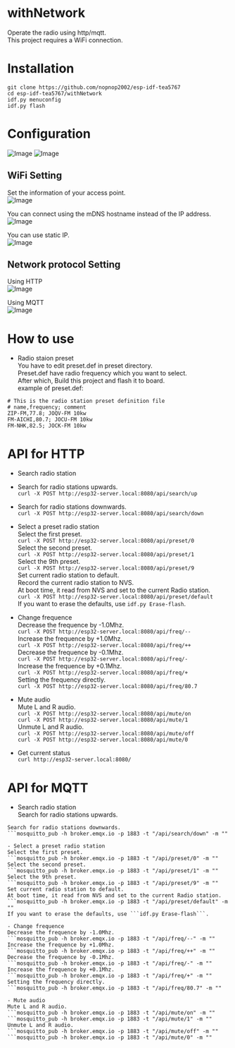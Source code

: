# withNetwork
Operate the radio using http/mqtt.   
This project requires a WiFi connection.   

# Installation
```
git clone https://github.com/nopnop2002/esp-idf-tea5767
cd esp-idf-tea5767/withNetwork
idf.py menuconfig
idf.py flash
```

# Configuration
![Image](https://github.com/user-attachments/assets/f869af69-bb54-4935-887f-61abce648f98)
![Image](https://github.com/user-attachments/assets/430ce51d-2e02-4da1-9d6c-3f5e5c1c0f34)

## WiFi Setting   
Set the information of your access point.   
![Image](https://github.com/user-attachments/assets/76a6c710-1c6c-4417-850e-4c572c8b871f)

You can connect using the mDNS hostname instead of the IP address.   
![Image](https://github.com/user-attachments/assets/02e5c814-bcb3-41a4-b211-5caa014a5b28)

You can use static IP.   
![Image](https://github.com/user-attachments/assets/5395edfd-dcdf-418c-8fdb-54c4bdabddb0)

## Network protocol Setting
Using HTTP   
![Image](https://github.com/user-attachments/assets/b31eeab2-1581-4067-8e3f-84c2b56f711e)

Using MQTT   
![Image](https://github.com/user-attachments/assets/127f99f1-7940-485d-83e8-c673856201d9)

# How to use   
- Radio staion preset   
 You have to edit preset.def in preset directory.   
 Preset.def have radio frequency which you want to select.   
 After which, Build this project and flash it to board.   
 example of preset.def:   
```
# This is the radio station preset definition file
# name,frequency; comment
ZIP-FM,77.8; JOQV-FM 10kw
FM-AICHI,80.7; JOCU-FM 10kw
FM-NHK,82.5; JOCK-FM 10kw
```

# API for HTTP

- Search radio station   
 - Search for radio stations upwards.   
 ```curl -X POST http://esp32-server.local:8080/api/search/up```   
 - Search for radio stations downwards.   
 ```curl -X POST http://esp32-server.local:8080/api/search/down```   

- Select a preset radio station   
 Select the first preset.   
 ```curl -X POST http://esp32-server.local:8080/api/preset/0```   
 Select the second preset.   
 ```curl -X POST http://esp32-server.local:8080/api/preset/1```   
 Select the 9th preset.   
 ```curl -X POST http://esp32-server.local:8080/api/preset/9```   
 Set current radio station to default.   
 Record the current radio station to NVS.   
 At boot time, it read from NVS and set to the current Radio station.   
 ```curl -X POST http://esp32-server.local:8080/api/preset/default```   
 If you want to erase the defaults, use ```idf.py Erase-flash```.   

- Change frequence   
 Decrease the frequence by -1.0Mhz.   
 ```curl -X POST http://esp32-server.local:8080/api/freq/--```   
 Increase the frequence by +1.0Mhz.   
 ```curl -X POST http://esp32-server.local:8080/api/freq/++```   
 Decrease the frequence by -0.1Mhz.   
 ```curl -X POST http://esp32-server.local:8080/api/freq/-```   
 Increase the frequence by +0.1Mhz.   
 ```curl -X POST http://esp32-server.local:8080/api/freq/+```   
 Setting the frequency directly.   
 ```curl -X POST http://esp32-server.local:8080/api/freq/80.7```   

- Mute audio   
 Mute L and R audio.   
 ```curl -X POST http://esp32-server.local:8080/api/mute/on```   
 ```curl -X POST http://esp32-server.local:8080/api/mute/1```   
 Unmute L and R audio.   
 ```curl -X POST http://esp32-server.local:8080/api/mute/off```   
 ```curl -X POST http://esp32-server.local:8080/api/mute/0```   

- Get current status   
 ```curl http://esp32-server.local:8080/```


# API for MQTT

- Search radio station   
 Search for radio stations upwards.   
 ```mosquitto_pub -h broker.emqx.io -p 1883 -t "/api/search/up" -m ""   
 Search for radio stations downwards.   
 ```mosquitto_pub -h broker.emqx.io -p 1883 -t "/api/search/down" -m ""   

- Select a preset radio station   
 Select the first preset.   
 ```mosquitto_pub -h broker.emqx.io -p 1883 -t "/api/preset/0" -m ""   
 Select the second preset.   
 ```mosquitto_pub -h broker.emqx.io -p 1883 -t "/api/preset/1" -m ""   
 Select the 9th preset.
 ```mosquitto_pub -h broker.emqx.io -p 1883 -t "/api/preset/9" -m ""   
 Set current radio station to default.   
 At boot time, it read from NVS and set to the current Radio station.   
 ```mosquitto_pub -h broker.emqx.io -p 1883 -t "/api/preset/default" -m ""   
 If you want to erase the defaults, use ```idf.py Erase-flash```.   

- Change frequence   
 Decrease the frequence by -1.0Mhz.   
 ```mosquitto_pub -h broker.emqx.io -p 1883 -t "/api/freq/--" -m ""   
 Increase the frequence by +1.0Mhz.   
 ```mosquitto_pub -h broker.emqx.io -p 1883 -t "/api/freq/++" -m ""   
 Decrease the frequence by -0.1Mhz.   
 ```mosquitto_pub -h broker.emqx.io -p 1883 -t "/api/freq/-" -m ""   
 Increase the frequence by +0.1Mhz.
 ```mosquitto_pub -h broker.emqx.io -p 1883 -t "/api/freq/+" -m ""   
 Setting the frequency directly.   
 ```mosquitto_pub -h broker.emqx.io -p 1883 -t "/api/freq/80.7" -m ""   

- Mute audio   
 Mute L and R audio.   
 ```mosquitto_pub -h broker.emqx.io -p 1883 -t "/api/mute/on" -m ""   
 ```mosquitto_pub -h broker.emqx.io -p 1883 -t "/api/mute/1" -m ""   
 Unmute L and R audio.   
 ```mosquitto_pub -h broker.emqx.io -p 1883 -t "/api/mute/off" -m ""   
 ```mosquitto_pub -h broker.emqx.io -p 1883 -t "/api/mute/0" -m ""   
